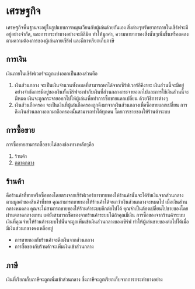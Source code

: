 # เศรษฐกิจ
เศรษฐกิจพื้นฐานจะอยู่ในรูปแบบการหมุนเวียนกับผู้เล่นด้วยกันเอง สิ่งต่างๆทรัพยากรภายในเซิร์ฟจะมีอยู่อย่างจำกัด, และการกระทำบางอย่างจะมีลิมิต
ทำให้มูลค่า, ความหายากของสิ่งนั้นๆเพิ่มขึ้นหรือลดลงตามความต้องการของผู้เล่นภายเซิร์ฟ และมีการเรียกเก็บภาษี

## การเงิน
เงินภายในเซิร์ฟเวอร์จะถูกแบ่งออกเป็นสองส่วนคือ
1. เงินส่วนกลาง จะเป็นเงินจำนวนทั้งหมดที่สามารถหาได้จากเซิร์ฟเวอร์อิคิงายะ เงินส่วนนี้จะมีอยู่อย่างจำกัดการมีอยู่ของเงินทั้งเซิร์ฟจะเท่ากับเงินที่ส่วนกลางกระจายออกไปและการใช้เงินส่วนนี้จะมีหมด เงินจะถูกกระจายออกไปให้ผู้เล่นเพื่อทำการซื้อขายแลกเปลี่ยน ด้วยวิธีการต่างๆ
2. เงินส่วนถือครอง จะเป็นเงินที่ผู้เล่นถือครองถูกดึงมาจากเงินส่วนกลางเพื่อซื้อขายแลกเปลี่ยน การดึงเงินส่วนกลางออกมาถือครองนั้นสามารถทำได้ทุกคน โดยการขายของให้ร้านค้าระบบ

## การซื้อขาย
การซื้อขายสามารถซื้อขายได้สองช่องทางหลักๆคือ
1. ร้านค้า
2. [ตลาดกลาง](/wiki/auction-house)

## ร้านค้า 
คือร้านค้าที่ขายหรือซื้อของโดยตรงจากเซิร์ฟเวอร์การขายของให้ร้านค้านั้นจะได้รับเงินจากส่วนกลางตามมูลค่าของสินค้าที่ขาย คุณสามารถขายของให้ร้านค้าได้จนกว่าเงินส่วนกลางจะหมดไป เมื่อเงินส่วนกลางหมดลง คุณจะไม่สามารถขายของให้ร้านค้าระบบอีกต่อไปได้ คุณจำเป็นต้องเปลี่ยนไปขายของโดยผ่านตลาดกลางแทน แต่ยังสามารถซื้อของจากร้านค้าระบบได้ถ้าคุณมีเงิน การซื้อของจากร้านค้าระบบเงินที่คุณจ่ายให้ร้านค้าระบบไปนั้นจะถูกเพิ่มเข้าเงินส่วนกลางของเซิร์ฟ ทำให้ผู้เล่นขายของต่อไปได้เมื่อมีเงินส่วนกลางคงเหลืออยู่
- การขายของกับร้านค้าจะดึงเงินจากส่วนกลาง
- การซื้อของกับร้านค้าจะเพิ่มเงินเข้าส่วนกลาง

## ภาษี
เงินที่เรียกเก็บภาษีจะถูกเพิ่มเข้าส่วนกลาง ซึ่งภาษีจะถูกเรียกเก็บจากการกระทำบางอย่าง
